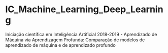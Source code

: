 # IC_Machine_Learning_Deep_Learning
Iniciação científica em Inteligência Artificial 2018-2019 - Aprendizado de Máquina via Aprendizagem Profunda: Comparação de modelos de aprendizado de máquina e de aprendizado profundo
